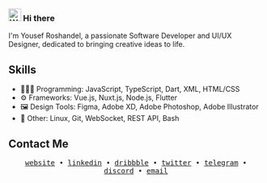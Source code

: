 ### <img src="https://raw.githubusercontent.com/Tarikul-Islam-Anik/Animated-Fluent-Emojis/master/Emojis/Hand%20gestures/Waving%20Hand.png" alt="Waving Hand" width="25" height="25" /> Hi there 
I'm Yousef Roshandel, a passionate Software Developer and UI/UX Designer, dedicated to bringing creative ideas to life.

## Skills
- 👨🏻‍💻 Programming: JavaScript, TypeScript, Dart, XML, HTML/CSS
- ⚙️ Frameworks: Vue.js, Nuxt.js, Node.js, Flutter
- 🖼️ Design Tools: Figma, Adobe XD, Adobe Photoshop, Adobe Illustrator
- 💽 Other: Linux, Git, WebSocket, REST API, Bash

## Contact Me
<p align="center">
  <samp>
    <a href="https://yrlp.ir">website</a> •
    <a href="https://linkedin.com/in/YRlp98">linkedin</a> •
    <a href="https://dribbble.com/YRlp98">dribbble</a> •
    <a href="https://twitter.com/YRlp98">twitter</a> •
    <a href="https://t.me/YRlp98">telegram</a> •
    <a href="https://discord.com/users/213948450147008513">discord</a> •
    <a href="mailto:hello@yrlp.ir">email</a>
  </samp>
</p>
